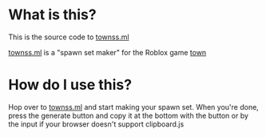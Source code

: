 # What is this?

This is the source code to [townss.ml](https://townss.ml/)

[townss.ml](https://townss.ml/) is a "spawn set maker" for the Roblox game [town](https://www.roblox.com/games/4991214437/town)

# How do I use this?

Hop over to [townss.ml](https://townss.ml/) and start making your spawn set. When you're done, press the generate button and copy it at the bottom with the button or by the input if your browser doesn't support clipboard.js
